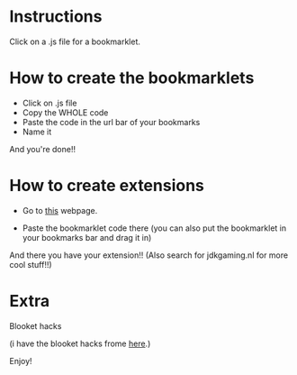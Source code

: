 # Instructions
Click on a .js file for a bookmarklet.

# How to create the bookmarklets
<ul>
  <li>Click on .js file</li>
  <li>Copy the WHOLE code</li>
  <li>Paste the code in the url bar of your bookmarks</li>
  <li>Name it</li>
</ul>
 And you're done!!


# How to create extensions
<ul>
  <li><p>Go to <a href="http://sandbox.self.li/bookmarklet-to-extension">this</a> webpage.</p></li>
  <li>Paste the bookmarklet code there (you can also put the bookmarklet in your bookmarks bar and drag it in)</li>
</ul>
  And there you have your extension!!
(Also search for jdkgaming.nl for more cool stuff!!)

# Extra
Blooket hacks

(i have the blooket hacks frome <a href="https://github.com/DannyDan0167/Blooket-Cheats/blob/main/gui.min.js">here</a>.)

Enjoy!







